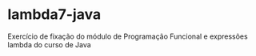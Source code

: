 # lambda7-java
Exercício de fixação do módulo de Programação Funcional e expressões lambda do curso de Java
